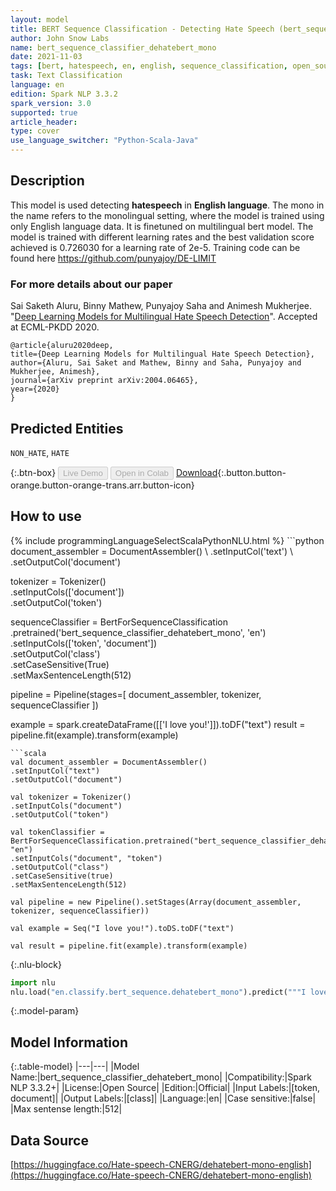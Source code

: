 ```yaml
---
layout: model
title: BERT Sequence Classification - Detecting Hate Speech (bert_sequence_classifier_dehatebert_mono)
author: John Snow Labs
name: bert_sequence_classifier_dehatebert_mono
date: 2021-11-03
tags: [bert, hatespeech, en, english, sequence_classification, open_source]
task: Text Classification
language: en
edition: Spark NLP 3.3.2
spark_version: 3.0
supported: true
article_header:
type: cover
use_language_switcher: "Python-Scala-Java"
---
```


## Description

This model is used detecting **hatespeech** in **English language**. The mono in the name refers to the monolingual setting, where the model is trained using only English language data. It is finetuned on multilingual bert model.
The model is trained with different learning rates and the best validation score achieved is 0.726030 for a learning rate of 2e-5. Training code can be found here https://github.com/punyajoy/DE-LIMIT

### For more details about our paper

Sai Saketh Aluru, Binny Mathew, Punyajoy Saha and Animesh Mukherjee. "[Deep Learning Models for Multilingual Hate Speech Detection](https://arxiv.org/abs/2004.06465)". Accepted at ECML-PKDD 2020.

~~~
@article{aluru2020deep,
title={Deep Learning Models for Multilingual Hate Speech Detection},
author={Aluru, Sai Saket and Mathew, Binny and Saha, Punyajoy and Mukherjee, Animesh},
journal={arXiv preprint arXiv:2004.06465},
year={2020}
}
~~~

## Predicted Entities

`NON_HATE`, `HATE`

{:.btn-box}
<button class="button button-orange" disabled>Live Demo</button>
<button class="button button-orange" disabled>Open in Colab</button>
[Download](https://s3.amazonaws.com/auxdata.johnsnowlabs.com/public/models/bert_sequence_classifier_dehatebert_mono_en_3.3.2_3.0_1635937844054.zip){:.button.button-orange.button-orange-trans.arr.button-icon}

## How to use



<div class="tabs-box" markdown="1">
{% include programmingLanguageSelectScalaPythonNLU.html %}
```python
document_assembler = DocumentAssembler() \
.setInputCol('text') \
.setOutputCol('document')

tokenizer = Tokenizer() \
.setInputCols(['document']) \
.setOutputCol('token')

sequenceClassifier = BertForSequenceClassification \
.pretrained('bert_sequence_classifier_dehatebert_mono', 'en') \
.setInputCols(['token', 'document']) \
.setOutputCol('class') \
.setCaseSensitive(True) \
.setMaxSentenceLength(512)

pipeline = Pipeline(stages=[
document_assembler,
tokenizer,
sequenceClassifier
])

example = spark.createDataFrame([['I love you!']]).toDF("text")
result = pipeline.fit(example).transform(example)
```
```scala
val document_assembler = DocumentAssembler()
.setInputCol("text")
.setOutputCol("document")

val tokenizer = Tokenizer()
.setInputCols("document")
.setOutputCol("token")

val tokenClassifier = BertForSequenceClassification.pretrained("bert_sequence_classifier_dehatebert_mono", "en")
.setInputCols("document", "token")
.setOutputCol("class")
.setCaseSensitive(true)
.setMaxSentenceLength(512)

val pipeline = new Pipeline().setStages(Array(document_assembler, tokenizer, sequenceClassifier))

val example = Seq("I love you!").toDS.toDF("text")

val result = pipeline.fit(example).transform(example)
```


{:.nlu-block}
```python
import nlu
nlu.load("en.classify.bert_sequence.dehatebert_mono").predict("""I love you!""")
```

</div>

{:.model-param}
## Model Information

{:.table-model}
|---|---|
|Model Name:|bert_sequence_classifier_dehatebert_mono|
|Compatibility:|Spark NLP 3.3.2+|
|License:|Open Source|
|Edition:|Official|
|Input Labels:|[token, document]|
|Output Labels:|[class]|
|Language:|en|
|Case sensitive:|false|
|Max sentense length:|512|

## Data Source

[https://huggingface.co/Hate-speech-CNERG/dehatebert-mono-english](https://huggingface.co/Hate-speech-CNERG/dehatebert-mono-english)
